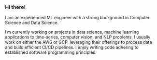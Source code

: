 ### Hi there!

I am an experienced ML engineer with a strong background in Computer Science and Data Science.  

<!--
**nizamphoenix/nizamphoenix** is a ✨ _special_ ✨ repository because its `README.md` (this file) appears on your GitHub profile.
-->


I’m currently working on projects in data science, machine learning applications to time-series, computer vision, and NLP problems. I usually work on either the AWS or GCP, leveraging their offerings to process data and build efficient CI/CD pipelines. 
I enjoy writing code adhering to established software programming principles.
